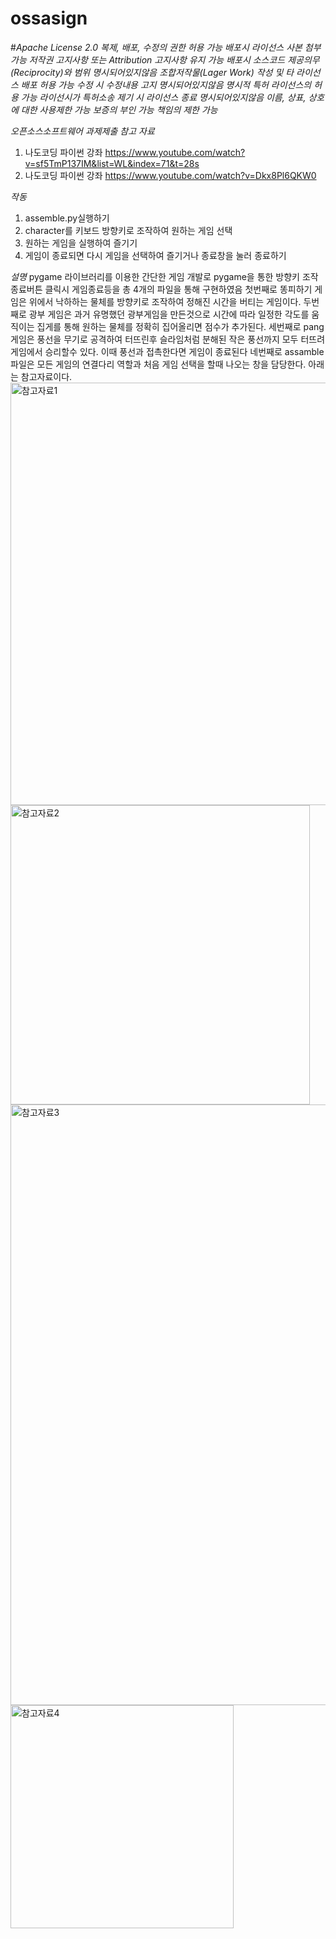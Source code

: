 # ossasign

#*Apache License 2.0*
_복제, 배포, 수정의 권한 허용	가능
배포시 라이선스 사본 첨부	가능
저작권 고지사항 또는 Attribution 고지사항 유지	가능
배포시 소스코드 제공의무(Reciprocity)와 범위	명시되어있지않음
조합저작물(Lager Work) 작성 및 타 라이선스 배포 허용	가능
수정 시 수정내용 고지	명시되어있지않음
명시적 특허 라이선스의 허용	가능
라이선시가 특허소송 제기 시 라이선스 종료	명시되어있지않음
이름, 상표, 상호에 대한 사용제한	가능
보증의 부인	가능
책임의 제한	가능_

*오픈소스소프트웨어 과제제출*
_참고 자료_
1. 나도코딩 파이썬 강좌 https://www.youtube.com/watch?v=sf5TmP137IM&list=WL&index=71&t=28s
2. 나도코딩 파이썬 강좌 https://www.youtube.com/watch?v=Dkx8Pl6QKW0

*작동*
1. assemble.py실행하기
2. character를 키보드 방향키로 조작하여 원하는 게임 선택
3. 원하는 게임을 실행하여 즐기기
4. 게임이 종료되면 다시 게임을 선택하여 즐기거나 종료창을 눌러 종료하기

*설명*
pygame 라이브러리를 이용한 간단한 게임 개발로
pygame을 통한 방향키 조작 종료버튼 클릭시 게임종료등을 총 4개의 파일을 통해 구현하였음
첫번째로 똥피하기 게임은 위에서 낙하하는 물체를 방향키로 조작하여 정해진 시간을 버티는 게임이다.
두번째로 광부 게임은 과거 유명했던 광부게임을 만든것으로 시간에 따라 일정한 각도를 움직이는 집게를 통해 원하는 물체를 정확히 집어올리면 점수가 추가된다.
세번째로 pang게임은 풍선을 무기로 공격하여 터뜨린후 슬라임처럼 분해된 작은 풍선까지 모두 터뜨려 게임에서 승리할수 있다. 이때 풍선과 접촉한다면 게임이 종료된다
네번째로 assamble 파일은 모든 게임의 연결다리 역할과 처음 게임 선택을 할때 나오는 창을 담당한다.
아래는 참고자료이다.
<img width="676" alt="참고자료1" src="https://user-images.githubusercontent.com/34408443/146936323-4e3b67ac-da19-4325-8b2b-3024a331b66b.png">
<img width="479" alt="참고자료2" src="https://user-images.githubusercontent.com/34408443/146936342-39aef876-ce28-4b67-a9fa-746ebb14cd0b.png">
<img width="961" alt="참고자료3" src="https://user-images.githubusercontent.com/34408443/146936350-8a3ffe41-9804-4e2f-9afc-259c134b5536.png">
<img width="357" alt="참고자료4" src="https://user-images.githubusercontent.com/34408443/146936356-cacf4004-0887-4eab-b30e-0a52d7b37f65.png">

